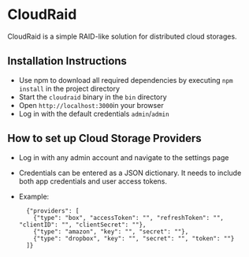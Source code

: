 # CloudRaid

CloudRaid is a simple RAID-like solution for distributed cloud storages. 

## Installation Instructions
* Use npm to download all required dependencies by executing `npm install` in the project directory
* Start the `cloudraid` binary in the `bin` directory
* Open `http://localhost:3000`in your browser
* Log in with the default credentials `admin`/`admin`

## How to set up Cloud Storage Providers
* Log in with any admin account and navigate to the settings page
* Credentials can be entered as a JSON dictionary. It needs to include both app credentials and user access tokens.

* Example:

        {"providers": [    
          {"type": "box", "accessToken": "", "refreshToken": "", "clientID": "", "clientSecret": ""},
          {"type": "amazon", "key": "", "secret": ""},
          {"type": "dropbox", "key": "", "secret": "", "token": ""}
        ]}
